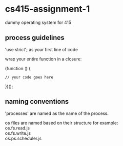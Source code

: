 # cs415-assignment-1
dummy operating system for 415   

## process guidelines   
'use strict'; as your first line of code   
 
wrap your entire function in a closure:   
 
(function () {   

    // your code goes here      

})();   

## naming conventions    
'processes' are named as the name of the process.   

os files are named based on their structure for example:   
os.fs.read.js   
os.fs.write.js   
os.ps.scheduler.js   
